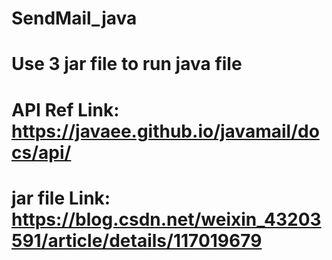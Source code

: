 # SendMail_java
# Use 3 jar file to run java file
# API Ref Link:  https://javaee.github.io/javamail/docs/api/
# jar file Link: https://blog.csdn.net/weixin_43203591/article/details/117019679

